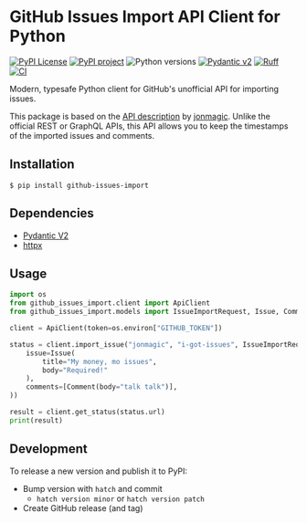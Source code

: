 # GitHub Issues Import API Client for Python

[![PyPI License](https://img.shields.io/pypi/l/github-issues-import)](https://github.com/zyv/github-issues-import/blob/main/LICENSE)
[![PyPI project](https://img.shields.io/pypi/v/github-issues-import.svg?logo=python&logoColor=edb641)](https://pypi.python.org/pypi/ruff)
![Python versions](https://img.shields.io/badge/python-3.10+-blue?logo=python&logoColor=edb641)
[![Pydantic v2](https://img.shields.io/endpoint?url=https://raw.githubusercontent.com/pydantic/pydantic/main/docs/badge/v2.json)](https://docs.pydantic.dev/latest/contributing/#badges)
[![Ruff](https://img.shields.io/endpoint?url=https://raw.githubusercontent.com/astral-sh/ruff/main/assets/badge/v2.json)](https://github.com/astral-sh/ruff)
[![CI](https://github.com/zyv/github-issues-import/workflows/CI/badge.svg)](https://github.com/zyv/github-issues-import/actions)

Modern, typesafe Python client for GitHub's unofficial API for importing issues.

This package is based on the [API description](https://gist.github.com/jonmagic/5282384165e0f86ef105) by [jonmagic](https://github.com/jonmagic). Unlike the official REST or GraphQL APIs, this API allows you to keep the timestamps of the imported issues and comments.

## Installation

```shell
$ pip install github-issues-import
```

## Dependencies

* [Pydantic V2](https://pydantic.dev)
* [httpx](https://www.python-httpx.org)

## Usage

```python
import os
from github_issues_import.client import ApiClient
from github_issues_import.models import IssueImportRequest, Issue, Comment

client = ApiClient(token=os.environ["GITHUB_TOKEN"])

status = client.import_issue("jonmagic", "i-got-issues", IssueImportRequest(
    issue=Issue(
        title="My money, mo issues",
        body="Required!"
    ),
    comments=[Comment(body="talk talk")],
))

result = client.get_status(status.url)
print(result)
```

## Development

To release a new version and publish it to PyPI:

* Bump version with `hatch` and commit
  * `hatch version minor` or `hatch version patch`
* Create GitHub release (and tag)
